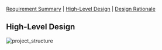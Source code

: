 [Requirement Summary](https://github.com/VT-Zhang/get-a-room/index.md) | [High-Level Design](https://github.com/VT-Zhang/get-a-room/high_level_design.md) | [Design Rationale](https://github.com/VT-Zhang/get-a-room/design_rationale.md)

## High-Level Design
![project_structure](https://user-images.githubusercontent.com/24898162/95663810-2dc1f400-0b10-11eb-8895-3442f89bb910.png)